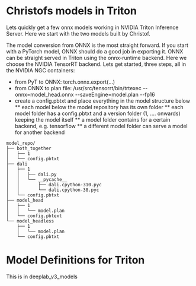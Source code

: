 # Christofs models in Triton

Lets quickly get a few onnx models working in NVIDIA Triton Inference Server.
Here we start with the two models built by Christof.

The model conversion from ONNX is the most straight forward. If you start with a PyTorch model, ONNX should do a good job in exporting it. 
ONNX can be straight served in Triton using the onnx-runtime backend. Here we choose the NVIDIA TensorRT backend. Lets get started, three steps, all in the NVIDIA NGC containers:

* from PyT to ONNX: torch.onnx.export(...)
* from ONNX to plan file: /usr/src/tensorrt/bin/trtexec --onnx=model_head.onnx --saveEngine=model.plan --fp16
* create a config.pbtxt and place everything in the model structure below
** each model below the model repository has its own folder
** each model folder has a config.pbtxt and a version folder (1, .... onwards) keeping the model itself
** a model folder contains for a certain backend, e.g. tensorflow 
** a different model folder can serve a model for another backend

```
model_repo/
├── both_together
│   ├── 1
│   └── config.pbtxt
├── dali
│   ├── 1
│   │   ├── dali.py
│   │   └── __pycache__
│   │       ├── dali.cpython-310.pyc
│   │       └── dali.cpython-38.pyc
│   └── config.pbtxt
├── model_head
│   ├── 1
│   │   └── model.plan
│   └── config.pbtext
└── model_headless
    ├── 1
    │   └── model.plan
    └── config.pbtxt
```


# Model Definitions for Triton
This is in deeplab_v3_models

